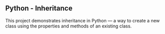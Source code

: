 ## Python - Inheritance

This project demonstrates inheritance in Python — a way to create a new class using the properties and methods of an existing class.

